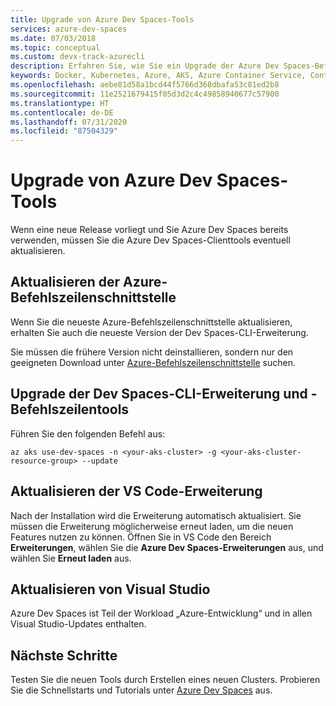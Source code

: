 ```yaml
---
title: Upgrade von Azure Dev Spaces-Tools
services: azure-dev-spaces
ms.date: 07/03/2018
ms.topic: conceptual
ms.custom: devx-track-azurecli
description: Erfahren Sie, wie Sie ein Upgrade der Azure Dev Spaces-Befehlszeilentools, der Visual Studio Code-Erweiterung und der Visual Studio-Erweiterung ausführen
keywords: Docker, Kubernetes, Azure, AKS, Azure Container Service, Container
ms.openlocfilehash: aebe81d58a1bcd44f5766d368dbafa53c81ed2b8
ms.sourcegitcommit: 11e2521679415f05d3d2c4c49858940677c57900
ms.translationtype: HT
ms.contentlocale: de-DE
ms.lasthandoff: 07/31/2020
ms.locfileid: "87504329"
---
```

# <a name="how-to-upgrade-azure-dev-spaces-tools"></a>Upgrade von Azure Dev Spaces-Tools

Wenn eine neue Release vorliegt und Sie Azure Dev Spaces bereits verwenden, müssen Sie die Azure Dev Spaces-Clienttools eventuell aktualisieren.

## <a name="update-the-azure-cli"></a>Aktualisieren der Azure-Befehlszeilenschnittstelle

Wenn Sie die neueste Azure-Befehlszeilenschnittstelle aktualisieren, erhalten Sie auch die neueste Version der Dev Spaces-CLI-Erweiterung.

Sie müssen die frühere Version nicht deinstallieren, sondern nur den geeigneten Download unter [Azure-Befehlszeilenschnittstelle](/cli/azure/install-azure-cli?view=azure-cli-latest) suchen.


## <a name="update-the-dev-spaces-cli-extension-and-command-line-tools"></a>Upgrade der Dev Spaces-CLI-Erweiterung und -Befehlszeilentools

Führen Sie den folgenden Befehl aus:

```azurecli
az aks use-dev-spaces -n <your-aks-cluster> -g <your-aks-cluster-resource-group> --update
```

## <a name="update-the-vs-code-extension"></a>Aktualisieren der VS Code-Erweiterung

Nach der Installation wird die Erweiterung automatisch aktualisiert. Sie müssen die Erweiterung möglicherweise erneut laden, um die neuen Features nutzen zu können. Öffnen Sie in VS Code den Bereich **Erweiterungen**, wählen Sie die **Azure Dev Spaces-Erweiterungen** aus, und wählen Sie **Erneut laden** aus.

## <a name="update-visual-studio"></a>Aktualisieren von Visual Studio

Azure Dev Spaces ist Teil der Workload „Azure-Entwicklung“ und in allen Visual Studio-Updates enthalten.

## <a name="next-steps"></a>Nächste Schritte

Testen Sie die neuen Tools durch Erstellen eines neuen Clusters. Probieren Sie die Schnellstarts und Tutorials unter [Azure Dev Spaces](../index.yml) aus.
